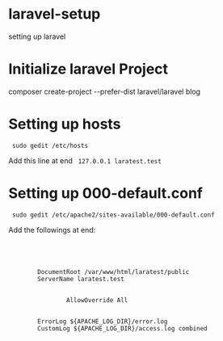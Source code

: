 # laravel-setup
setting up laravel

# Initialize laravel Project
composer create-project --prefer-dist laravel/laravel blog

# Setting up hosts
<code> sudo gedit /etc/hosts </code>

Add this line at end
<code> 127.0.0.1 laratest.test </code>

# Setting up 000-default.conf
<code> sudo gedit /etc/apache2/sites-available/000-default.conf </code>

Add the followings at end:
<code>
  <pre>
  <VirtualHost *:80>
        DocumentRoot /var/www/html/laratest/public
       	ServerName laratest.test

   	   <!-- <Directory /var/www/html/laratest/public/> -->
       		    AllowOverride All
   	    <!-- </Directory> -->
        
        ErrorLog ${APACHE_LOG_DIR}/error.log
        CustomLog ${APACHE_LOG_DIR}/access.log combined
  </VirtualHost>
  </pre>
</code>
